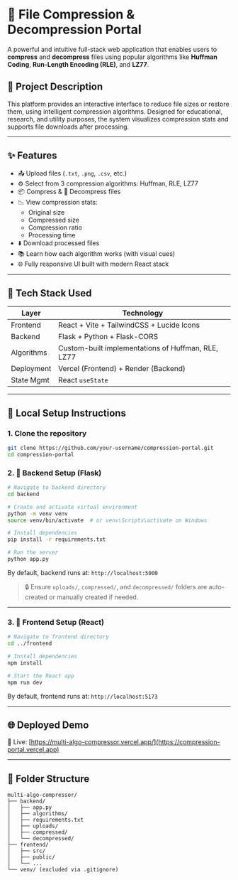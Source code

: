 
# 🔐 File Compression & Decompression Portal

A powerful and intuitive full-stack web application that enables users to **compress** and **decompress** files using popular algorithms like **Huffman Coding**, **Run-Length Encoding (RLE)**, and **LZ77**.

## 📌 Project Description

This platform provides an interactive interface to reduce file sizes or restore them, using intelligent compression algorithms. Designed for educational, research, and utility purposes, the system visualizes compression stats and supports file downloads after processing.

---

## ✨ Features

- 📤 Upload files (`.txt`, `.png`, `.csv`, etc.)
- ⚙️ Select from 3 compression algorithms: Huffman, RLE, LZ77
- 📦 Compress & 🔁 Decompress files
- 📉 View compression stats:
  - Original size
  - Compressed size
  - Compression ratio
  - Processing time
- ⬇️ Download processed files
- 📚 Learn how each algorithm works (with visual cues)
- 🌐 Fully responsive UI built with modern React stack

---

## 🧰 Tech Stack Used

| Layer        | Technology                            |
|--------------|----------------------------------------|
| Frontend     | React + Vite + TailwindCSS + Lucide Icons |
| Backend      | Flask + Python + Flask-CORS           |
| Algorithms   | Custom-built implementations of Huffman, RLE, LZ77 |
| Deployment   | Vercel (Frontend) + Render (Backend)  |
| State Mgmt   | React `useState`                      |

---

## 🚀 Local Setup Instructions

### 1. Clone the repository

```bash
git clone https://github.com/your-username/compression-portal.git
cd compression-portal
```

### 2. 🔧 Backend Setup (Flask)

```bash
# Navigate to backend directory
cd backend

# Create and activate virtual environment
python -m venv venv
source venv/bin/activate  # or venv\Scripts\activate on Windows

# Install dependencies
pip install -r requirements.txt

# Run the server
python app.py
```

By default, backend runs at: `http://localhost:5000`

> 🔒 Ensure `uploads/`, `compressed/`, and `decompressed/` folders are auto-created or manually created if needed.

---

### 3. 🎨 Frontend Setup (React)

```bash
# Navigate to frontend directory
cd ../frontend

# Install dependencies
npm install

# Start the React app
npm run dev
```

By default, frontend runs at: `http://localhost:5173`

---

## 🌐 Deployed Demo

🚀 Live: [https://multi-algo-compressor.vercel.app/](https://compression-portal.vercel.app)  


---

## 📁 Folder Structure

```
multi-algo-compressor/
├── backend/
│   ├── app.py
│   ├── algorithms/
│   ├── requirements.txt
│   ├── uploads/
│   ├── compressed/
│   └── decompressed/
├── frontend/
│   ├── src/
│   ├── public/
│   └── ...
└── venv/ (excluded via .gitignore)
```
